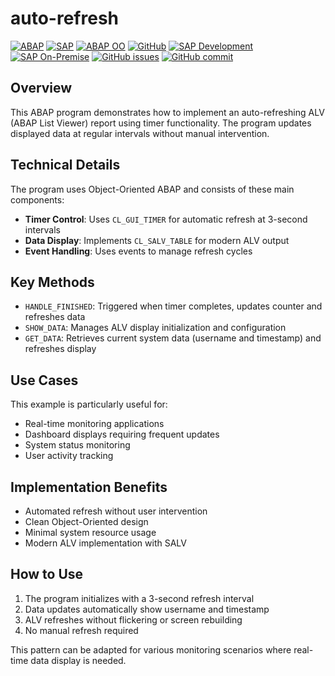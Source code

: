 # auto-refresh

[![ABAP](https://img.shields.io/badge/ABAP-0061AF?style=flat&logo=sap&logoColor=white)](https://help.sap.com/doc/abapdocu_latest_index_htm/latest/en-US/index.htm)
[![SAP](https://img.shields.io/badge/SAP-0FAAFF?style=flat&logo=sap&logoColor=white)](https://www.sap.com/)
[![ABAP OO](https://img.shields.io/badge/ABAP_OO-2B447D?style=flat&logo=sap&logoColor=white)](https://help.sap.com/doc/abapdocu_latest_index_htm/latest/en-US/index.htm)
[![GitHub](https://img.shields.io/badge/GitHub-181717?style=flat&logo=github&logoColor=white)](https://github.com/edmilson-nascimento/auto-refresh)
[![SAP Development](https://img.shields.io/badge/SAP_Development-00BCE4?style=flat&logo=sap&logoColor=white)](https://community.sap.com/topics/abap)
[![SAP On-Premise](https://img.shields.io/badge/SAP_On--Premise-4A90E2?style=flat&logo=sap&logoColor=white)](https://www.sap.com/)
[![GitHub issues](https://img.shields.io/github/issues/edmilson-nascimento/auto-refresh?style=flat)](https://github.com/edmilson-nascimento/auto-refresh/issues)
[![GitHub commit](https://img.shields.io/github/last-commit/edmilson-nascimento/auto-refresh?style=flat)](https://github.com/edmilson-nascimento/auto-refresh/commits/main)

## Overview

This ABAP program demonstrates how to implement an auto-refreshing ALV (ABAP List Viewer) report using timer functionality. The program updates displayed data at regular intervals without manual intervention.

## Technical Details

The program uses Object-Oriented ABAP and consists of these main components:

- **Timer Control**: Uses `CL_GUI_TIMER` for automatic refresh at 3-second intervals
- **Data Display**: Implements `CL_SALV_TABLE` for modern ALV output
- **Event Handling**: Uses events to manage refresh cycles

## Key Methods

- `HANDLE_FINISHED`: Triggered when timer completes, updates counter and refreshes data
- `SHOW_DATA`: Manages ALV display initialization and configuration
- `GET_DATA`: Retrieves current system data (username and timestamp) and refreshes display

## Use Cases

This example is particularly useful for:
- Real-time monitoring applications
- Dashboard displays requiring frequent updates
- System status monitoring
- User activity tracking

## Implementation Benefits

- Automated refresh without user intervention
- Clean Object-Oriented design
- Minimal system resource usage
- Modern ALV implementation with SALV

## How to Use

1. The program initializes with a 3-second refresh interval
2. Data updates automatically show username and timestamp
3. ALV refreshes without flickering or screen rebuilding
4. No manual refresh required

This pattern can be adapted for various monitoring scenarios where real-time data display is needed.
